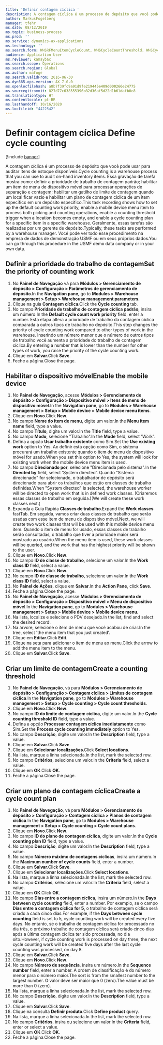 ```yaml
---
title: 'Definir contagem cíclica '
description: A contagem cíclica é um processo de depósito que você pode usar para auditar itens de estoque disponíveis.
author: MarkusFogelberg
manager: tfehr
ms.date: 08/12/2019
ms.topic: business-process
ms.prod: ''
ms.service: dynamics-ax-applications
ms.technology: ''
ms.search.form: WHSRFMenuItemCycleCount, WHSCycleCountThreshold, WHSCycleCountPlan, WHSCycleCountPlanListPage, WHSParameters, WHSRFMenu, WHSRFMenuItem
audience: Application User
ms.reviewer: kamaybac
ms.search.scope: Operations
ms.search.region: Global
ms.author: mafoge
ms.search.validFrom: 2016-06-30
ms.dyn365.ops.version: AX 7.0.0
ms.openlocfilehash: a8b7f39fc9a91d9fe219445e409d000266e24775
ms.sourcegitcommit: 827d77c638555396b32d36af5d22d1b61dafb0e8
ms.translationtype: HT
ms.contentlocale: pt-BR
ms.lasthandoff: 10/16/2020
ms.locfileid: "4422542"
---
```

# <a name="define-cycle-counting"></a><span data-ttu-id="e806d-103">Definir contagem cíclica </span><span class="sxs-lookup"><span data-stu-id="e806d-103">Define cycle counting</span></span> 

[!include [banner](../../includes/banner.md)]

<span data-ttu-id="e806d-104">A contagem cíclica é um processo de depósito que você pode usar para auditar itens de estoque disponíveis.</span><span class="sxs-lookup"><span data-stu-id="e806d-104">Cycle counting is a warehouse process that you can use to audit on-hand inventory items.</span></span> <span data-ttu-id="e806d-105">Essa gravação de tarefa mostra como: definir a prioridade de trabalho de contagem padrão; habilitar um item de menu de dispositivo móvel para processar operações de separação e contagem; habilitar um gatilho de limite de contagem quando um local ficar vazio e habilitar um plano de contagem cíclica de um item específico em um depósito específico.</span><span class="sxs-lookup"><span data-stu-id="e806d-105">This task recording shows how to set up the default counting work priority, enable a mobile device menu item to process both picking and counting operations, enable a counting threshold trigger when a location becomes empty, and enable a cycle counting plan for a specific item in a specific warehouse.</span></span> <span data-ttu-id="e806d-106">Geralmente, essas tarefas são realizadas por um gerente de depósito.</span><span class="sxs-lookup"><span data-stu-id="e806d-106">Typically, these tasks are performed by a warehouse manager.</span></span> <span data-ttu-id="e806d-107">Você pode ver todo esse procedimento na empresa de dados de demonstração USMF ou em seus próprios dados.</span><span class="sxs-lookup"><span data-stu-id="e806d-107">You can go through this procedure in the USMF demo data company or in your own data.</span></span>


## <a name="set-the-priority-of-counting-work"></a><span data-ttu-id="e806d-108">Definir a prioridade do trabalho de contagem</span><span class="sxs-lookup"><span data-stu-id="e806d-108">Set the priority of counting work</span></span>
1. <span data-ttu-id="e806d-109">No **Painel de Navegação** vá para **Módulos > Gerenciamento de depósito > Configuração > Parâmetros de gerenciamento de depósito**.</span><span class="sxs-lookup"><span data-stu-id="e806d-109">In the **Navigation pane**, go to **Modules > Warehouse management > Setup > Warehouse management parameters**.</span></span>
2. <span data-ttu-id="e806d-110">Clique na guia **Contagem cíclica**.</span><span class="sxs-lookup"><span data-stu-id="e806d-110">Click the **Cycle counting** tab.</span></span>
3. <span data-ttu-id="e806d-111">No campo **Prioridade de trabalho de contagem cíclica padrão**, insira um número.</span><span class="sxs-lookup"><span data-stu-id="e806d-111">In the **Default cycle count work priority** field, enter a number.</span></span> <span data-ttu-id="e806d-112">Esta etapa altera a prioridade de trabalho da contagem cíclica comparada a outros tipos de trabalho no depósito.</span><span class="sxs-lookup"><span data-stu-id="e806d-112">This step changes the priority of cycle counting work compared to other types of work in the warehouse.</span></span> <span data-ttu-id="e806d-113">Inserindo um número menor que o número de outros tipos de trabalho você aumenta a prioridade do trabalho de contagem cíclica.</span><span class="sxs-lookup"><span data-stu-id="e806d-113">By entering a number that is lower than the number for other types of work, you raise the priority of the cycle counting work.</span></span>  
4. <span data-ttu-id="e806d-114">Clique em **Salvar**.</span><span class="sxs-lookup"><span data-stu-id="e806d-114">Click **Save**.</span></span>
5. <span data-ttu-id="e806d-115">Feche a página.</span><span class="sxs-lookup"><span data-stu-id="e806d-115">Close the page.</span></span>

## <a name="enable-the-mobile-device"></a><span data-ttu-id="e806d-116">Habilitar o dispositivo móvel</span><span class="sxs-lookup"><span data-stu-id="e806d-116">Enable the mobile device</span></span>
1. <span data-ttu-id="e806d-117">No **Painel de Navegação**, acesse **Módulos > Gerenciamento de depósito > Configuração > Dispositivo móvel > Itens de menu de dispositivo móvel**.</span><span class="sxs-lookup"><span data-stu-id="e806d-117">In the **Navigation pane**, go to **Modules > Warehouse management > Setup > Mobile device > Mobile device menu items**.</span></span>
2. <span data-ttu-id="e806d-118">Clique em **Novo**.</span><span class="sxs-lookup"><span data-stu-id="e806d-118">Click **New**.</span></span>
3. <span data-ttu-id="e806d-119">No campo **Nome do item de menu**, digite um valor.</span><span class="sxs-lookup"><span data-stu-id="e806d-119">In the **Menu item name** field, type a value.</span></span>
4. <span data-ttu-id="e806d-120">No campo **Título**, digite um valor.</span><span class="sxs-lookup"><span data-stu-id="e806d-120">In the **Title** field, type a value.</span></span>
5. <span data-ttu-id="e806d-121">No campo **Modo**, selecione "Trabalho".</span><span class="sxs-lookup"><span data-stu-id="e806d-121">In the **Mode** field, select 'Work'.</span></span>
6. <span data-ttu-id="e806d-122">Defina a opção **Usar trabalho existente** como Sim.</span><span class="sxs-lookup"><span data-stu-id="e806d-122">Set the **Use existing work** option to Yes.</span></span> <span data-ttu-id="e806d-123">Ao definir esta opção como Sim, o sistema procurará um trabalho existente quando o item de menu de dispositivo móvel for usado.</span><span class="sxs-lookup"><span data-stu-id="e806d-123">When you set this option to Yes, the system will look for existing work when the mobile device menu item is used.</span></span>  
7. <span data-ttu-id="e806d-124">No campo **Direcionado por**, selecione "Direcionada pelo sistema".</span><span class="sxs-lookup"><span data-stu-id="e806d-124">In the **Directed by** field, select 'System directed'.</span></span> <span data-ttu-id="e806d-125">Quando "Sistema direcionado" for selecionado, o trabalhador de depósito será direcionado para abrir os trabalhos que estão em classes de trabalho definidas.</span><span class="sxs-lookup"><span data-stu-id="e806d-125">When "System directed" is selected, the warehouse worker will be directed to open work that is in defined work classes.</span></span> <span data-ttu-id="e806d-126">(Criaremos essas classes de trabalho em seguida.)</span><span class="sxs-lookup"><span data-stu-id="e806d-126">(We will create these work classes next.)</span></span>  
8. <span data-ttu-id="e806d-127">Expanda a Guia Rápida **Classes de trabalho**.</span><span class="sxs-lookup"><span data-stu-id="e806d-127">Expand the **Work classes** fastTab.</span></span> <span data-ttu-id="e806d-128">Em seguida, vamos criar duas classes de trabalho que serão usadas com esse item de menu de dispositivo móvel.</span><span class="sxs-lookup"><span data-stu-id="e806d-128">Next, we will create two work classes that will be used with this mobile device menu item.</span></span> <span data-ttu-id="e806d-129">Quando o item de menu for usado, essas classes de trabalho serão consultadas, o trabalho que tiver a prioridade maior será mostrado ao usuário.</span><span class="sxs-lookup"><span data-stu-id="e806d-129">When the menu item is used, these work classes will be queried, and the work that has the highest priority will be shown to the user.</span></span>  
9. <span data-ttu-id="e806d-130">Clique em **Novo**.</span><span class="sxs-lookup"><span data-stu-id="e806d-130">Click **New**.</span></span>
10. <span data-ttu-id="e806d-131">No campo **ID de classe de trabalho**, selecione um valor.</span><span class="sxs-lookup"><span data-stu-id="e806d-131">In the **Work class ID** field, select a value.</span></span>
11. <span data-ttu-id="e806d-132">Clique em **Novo**.</span><span class="sxs-lookup"><span data-stu-id="e806d-132">Click **New**.</span></span>
12. <span data-ttu-id="e806d-133">No campo **ID de classe de trabalho**, selecione um valor.</span><span class="sxs-lookup"><span data-stu-id="e806d-133">In the **Work class ID** field, select a value.</span></span>
13. <span data-ttu-id="e806d-134">No **Painel de Ações**, clique em **Salvar**.</span><span class="sxs-lookup"><span data-stu-id="e806d-134">In the **Action Pane**, click **Save**.</span></span>
14. <span data-ttu-id="e806d-135">Feche a página.</span><span class="sxs-lookup"><span data-stu-id="e806d-135">Close the page.</span></span>
15. <span data-ttu-id="e806d-136">No **Painel de Navegação**, acesse **Módulos > Gerenciamento de depósito > Configuração > Dispositivo móvel > Menu de dispositivo móvel**.</span><span class="sxs-lookup"><span data-stu-id="e806d-136">In the **Navigation pane**, go to **Modules > Warehouse management > Setup > Mobile device > Mobile device menu**.</span></span>
16. <span data-ttu-id="e806d-137">Na lista, localize e selecione o PDV desejado.</span><span class="sxs-lookup"><span data-stu-id="e806d-137">In the list, find and select the desired record.</span></span>
17. <span data-ttu-id="e806d-138">Na árvore, selecione o item de menu que você acabou de criar.</span><span class="sxs-lookup"><span data-stu-id="e806d-138">In the tree, select 'the menu item that you just created'.</span></span>
18. <span data-ttu-id="e806d-139">Clique em **Editar**.</span><span class="sxs-lookup"><span data-stu-id="e806d-139">Click **Edit**.</span></span>
19. <span data-ttu-id="e806d-140">Clique na seta para adicionar o item de menu ao menu.</span><span class="sxs-lookup"><span data-stu-id="e806d-140">Click the arrow to add the menu item to the menu.</span></span>
20. <span data-ttu-id="e806d-141">Clique em **Salvar**.</span><span class="sxs-lookup"><span data-stu-id="e806d-141">Click **Save**.</span></span>

## <a name="create-a-counting-threshold"></a><span data-ttu-id="e806d-142">Criar um limite de contagem</span><span class="sxs-lookup"><span data-stu-id="e806d-142">Create a counting threshold</span></span>
1. <span data-ttu-id="e806d-143">No **Painel de Navegação**, vá para **Módulos > Gerenciamento de depósito > Configuração > Contagem cíclica > Limites de contagem cíclica**.</span><span class="sxs-lookup"><span data-stu-id="e806d-143">In the **Navigation pane**, go to **Modules > Warehouse management > Setup > Cycle counting > Cycle count thresholds**.</span></span>
2. <span data-ttu-id="e806d-144">Clique em **Novo**.</span><span class="sxs-lookup"><span data-stu-id="e806d-144">Click **New**.</span></span>
3. <span data-ttu-id="e806d-145">No campo **ID do limite de contagem cíclica**, digite um valor.</span><span class="sxs-lookup"><span data-stu-id="e806d-145">In the **Cycle counting threshold ID** field, type a value.</span></span>
4. <span data-ttu-id="e806d-146">Defina a opção **Processar contagem cíclica imediatamente** como Sim.</span><span class="sxs-lookup"><span data-stu-id="e806d-146">Set the **Process cycle counting immediately** option to Yes.</span></span>
5. <span data-ttu-id="e806d-147">No campo **Descrição**, digite um valor.</span><span class="sxs-lookup"><span data-stu-id="e806d-147">In the **Description** field, type a value.</span></span>
6. <span data-ttu-id="e806d-148">Clique em **Salvar**.</span><span class="sxs-lookup"><span data-stu-id="e806d-148">Click **Save**.</span></span>
7. <span data-ttu-id="e806d-149">Clique em **Selecionar localizações**.</span><span class="sxs-lookup"><span data-stu-id="e806d-149">Click **Select locations**.</span></span>
8. <span data-ttu-id="e806d-150">Na lista, marque a linha selecionada.</span><span class="sxs-lookup"><span data-stu-id="e806d-150">In the list, mark the selected row.</span></span>
9. <span data-ttu-id="e806d-151">No campo **Critérios**, selecione um valor.</span><span class="sxs-lookup"><span data-stu-id="e806d-151">In the **Criteria** field, select a value.</span></span>
10. <span data-ttu-id="e806d-152">Clique em **OK**.</span><span class="sxs-lookup"><span data-stu-id="e806d-152">Click **OK**.</span></span>
11. <span data-ttu-id="e806d-153">Feche a página.</span><span class="sxs-lookup"><span data-stu-id="e806d-153">Close the page.</span></span>

## <a name="create-a-cycle-count-plan"></a><span data-ttu-id="e806d-154">Criar um plano de contagem cíclica</span><span class="sxs-lookup"><span data-stu-id="e806d-154">Create a cycle count plan</span></span>
1. <span data-ttu-id="e806d-155">No **Painel de Navegação**, vá para **Módulos > Gerenciamento de depósito > Configuração > Contagem cíclica > Planos de contagem cíclica**.</span><span class="sxs-lookup"><span data-stu-id="e806d-155">In the **Navigation pane**, go to **Modules > Warehouse management > Setup > Cycle counting > Cycle count plans**.</span></span>
2. <span data-ttu-id="e806d-156">Clique em **Novo**.</span><span class="sxs-lookup"><span data-stu-id="e806d-156">Click **New**.</span></span>
3. <span data-ttu-id="e806d-157">No campo **ID do plano de contagem cíclica**, digite um valor.</span><span class="sxs-lookup"><span data-stu-id="e806d-157">In the **Cycle counting plan ID** field, type a value.</span></span>
4. <span data-ttu-id="e806d-158">No campo **Descrição**, digite um valor.</span><span class="sxs-lookup"><span data-stu-id="e806d-158">In the **Description** field, type a value.</span></span>
5. <span data-ttu-id="e806d-159">No campo **Número máximo de contagens cíclicas**, insira um número.</span><span class="sxs-lookup"><span data-stu-id="e806d-159">In the **Maximum number of cycle counts** field, enter a number.</span></span>
6. <span data-ttu-id="e806d-160">Clique em **Salvar**.</span><span class="sxs-lookup"><span data-stu-id="e806d-160">Click **Save**.</span></span>
7. <span data-ttu-id="e806d-161">Clique em **Selecionar localizações**.</span><span class="sxs-lookup"><span data-stu-id="e806d-161">Click **Select locations**.</span></span>
8. <span data-ttu-id="e806d-162">Na lista, marque a linha selecionada.</span><span class="sxs-lookup"><span data-stu-id="e806d-162">In the list, mark the selected row.</span></span>
9. <span data-ttu-id="e806d-163">No campo **Critérios**, selecione um valor.</span><span class="sxs-lookup"><span data-stu-id="e806d-163">In the **Criteria** field, select a value.</span></span>
10. <span data-ttu-id="e806d-164">Clique em **OK**.</span><span class="sxs-lookup"><span data-stu-id="e806d-164">Click **OK**.</span></span>
11. <span data-ttu-id="e806d-165">No campo **Dias entre a contagem cíclica**, insira um número.</span><span class="sxs-lookup"><span data-stu-id="e806d-165">In the **Days between cycle counting** field, enter a number.</span></span> <span data-ttu-id="e806d-166">Por exemplo, se o campo **Dias entre a contagem cíclica for 5**, o trabalho de contagem cíclica será criado a cada cinco dias.</span><span class="sxs-lookup"><span data-stu-id="e806d-166">For example, if the **Days between cycle counting** field is set to 5, cycle counting work will be created every five days.</span></span> <span data-ttu-id="e806d-167">No entanto, se o trabalho de contagem cíclica for processado no dia três, o próximo trabalho de contagem cíclica será criado cinco dias após a última contagem cíclica ter sido processada, no dia oito.</span><span class="sxs-lookup"><span data-stu-id="e806d-167">However, if cycle counting work is processed on day three, the next cycle counting work will be created five days after the last cycle counting was processed, on day 8.</span></span>  
12. <span data-ttu-id="e806d-168">Clique em **Salvar**.</span><span class="sxs-lookup"><span data-stu-id="e806d-168">Click **Save**.</span></span>
13. <span data-ttu-id="e806d-169">Clique em **Novo**.</span><span class="sxs-lookup"><span data-stu-id="e806d-169">Click **New**.</span></span>
14. <span data-ttu-id="e806d-170">No campo **Número de sequência**, insira um número.</span><span class="sxs-lookup"><span data-stu-id="e806d-170">In the **Sequence number** field, enter a number.</span></span> <span data-ttu-id="e806d-171">A ordem de classificação é do número menor para o número maior.</span><span class="sxs-lookup"><span data-stu-id="e806d-171">The sort is from the smallest number to the largest number.</span></span> <span data-ttu-id="e806d-172">O valor deve ser maior que 0 (zero).</span><span class="sxs-lookup"><span data-stu-id="e806d-172">The value must be more than 0 (zero).</span></span>  
15. <span data-ttu-id="e806d-173">Na lista, marque a linha selecionada.</span><span class="sxs-lookup"><span data-stu-id="e806d-173">In the list, mark the selected row.</span></span>
16. <span data-ttu-id="e806d-174">No campo **Descrição**, digite um valor.</span><span class="sxs-lookup"><span data-stu-id="e806d-174">In the **Description** field, type a value.</span></span>
17. <span data-ttu-id="e806d-175">Clique em **Salvar**.</span><span class="sxs-lookup"><span data-stu-id="e806d-175">Click **Save**.</span></span>
18. <span data-ttu-id="e806d-176">Clique na consulta **Definir produto**.</span><span class="sxs-lookup"><span data-stu-id="e806d-176">Click **Define product** query.</span></span>
19. <span data-ttu-id="e806d-177">Na lista, marque a linha selecionada.</span><span class="sxs-lookup"><span data-stu-id="e806d-177">In the list, mark the selected row.</span></span>
20. <span data-ttu-id="e806d-178">No campo **Critérios**, insira ou selecione um valor.</span><span class="sxs-lookup"><span data-stu-id="e806d-178">In the **Criteria** field, enter or select a value.</span></span>
21. <span data-ttu-id="e806d-179">Clique em **OK**.</span><span class="sxs-lookup"><span data-stu-id="e806d-179">Click **OK**.</span></span>
22. <span data-ttu-id="e806d-180">Feche a página.</span><span class="sxs-lookup"><span data-stu-id="e806d-180">Close the page.</span></span>

